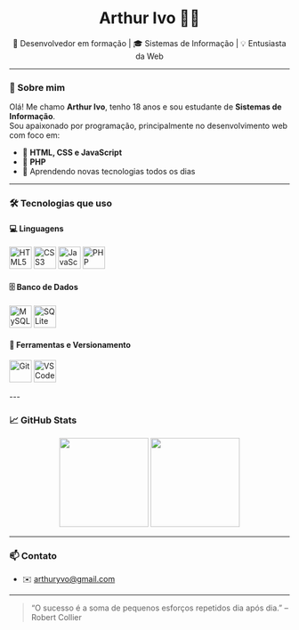 <h1 align="center">Arthur Ivo 👨‍💻</h1>

<p align="center">
  🚀 Desenvolvedor em formação | 🎓 Sistemas de Informação | 💡 Entusiasta da Web
</p>

---

### 👋 Sobre mim

Olá! Me chamo **Arthur Ivo**, tenho 18 anos e sou estudante de **Sistemas de Informação**.  
Sou apaixonado por programação, principalmente no desenvolvimento web com foco em:

- 🧩 **HTML, CSS e JavaScript**
- 🐘 **PHP**
- 🎯 Aprendendo novas tecnologias todos os dias

---

### 🛠️ Tecnologias que uso

#### 💻 Linguagens
<div>
<p>
  <img src="https://cdn.jsdelivr.net/gh/devicons/devicon/icons/html5/html5-original.svg" alt="HTML5" width="40" height="40"/>
  <img src="https://cdn.jsdelivr.net/gh/devicons/devicon/icons/css3/css3-original.svg" alt="CSS3" width="40" height="40"/>
  <img src="https://cdn.jsdelivr.net/gh/devicons/devicon/icons/javascript/javascript-original.svg" alt="JavaScript" width="40" height="40"/>
  <img src="https://cdn.jsdelivr.net/gh/devicons/devicon/icons/php/php-original.svg" alt="PHP" width="40" height="40"/>
</p>

#### 🗄️ Banco de Dados
<p>
  <img src="https://cdn.jsdelivr.net/gh/devicons/devicon/icons/mysql/mysql-original.svg" alt="MySQL" width="40" height="40"/>
  <img src="https://cdn.jsdelivr.net/gh/devicons/devicon/icons/sqlite/sqlite-original.svg" alt="SQLite" width="40" height="40"/>
</p>

#### 🔧 Ferramentas e Versionamento
<p>
  <img src="https://cdn.jsdelivr.net/gh/devicons/devicon/icons/git/git-original.svg" alt="Git" width="40" height="40"/>
  <img src="https://cdn.jsdelivr.net/gh/devicons/devicon/icons/vscode/vscode-original.svg" alt="VS Code" width="40" height="40"/>
</p>
</div>
---

### 📈 GitHub Stats

<p align="center">
  <img height="160em" src="https://github-readme-stats.vercel.app/api?username=ryzemebom&show_icons=true&theme=dracula&count_private=true"/>
  <img height="160em" src="https://github-readme-stats.vercel.app/api/top-langs/?username=ryzemebom&layout=compact&theme=dracula"/>
</p>

---

### 📫 Contato

- ✉️ arthuryvo@gmail.com

---

> “O sucesso é a soma de pequenos esforços repetidos dia após dia.” – Robert Collier
